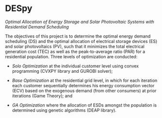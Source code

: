 # DESpy

_Optimal Allocation of Energy Storage and Solar Photovoltaic Systems with Residential Demand Scheduling_

The objectives of this project is to determine the optimal energy demand scheduling (DS) and the optimal allocation of
electrical storage devices (ES) and solar photovoltaics (PV), such that it minimizes the total electrical generation cost (TEC)
as well as the peak-to-average ratio (PAR) for a residential population. Three levels of optimization are conducted:

- *Solo Optimization* at the individual customer level using convex programming (CVXPY library and GUROBI solver);

- *Base Optimization* at the residential grid level, in which for each iteration each customer sequentially determines his
energy consumption vector (ECV) based on the exogenous demand (from other consumers) at prior iterations (Game Theory); and

- *GA Optimization* where the allocation of ESDs amongst the population is determined using genetic algorithms (DEAP library).
